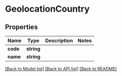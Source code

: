 # GeolocationCountry

## Properties
Name | Type | Description | Notes
------------ | ------------- | ------------- | -------------
**code** | **string** |  | 
**name** | **string** |  | 

[[Back to Model list]](../../README.md#documentation-for-models) [[Back to API list]](../../README.md#documentation-for-api-endpoints) [[Back to README]](../../README.md)

